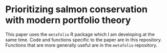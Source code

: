 # Prioritizing salmon conservation with modern portfolio theory

This paper uses the `metafolio` R package which I am developing at the same
time. Code and functions specific to the paper are in this repository.
Functions that are more generally useful are in the `metafolio` repository.
